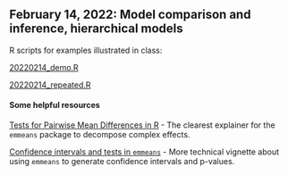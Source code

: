 ## February 14, 2022: Model comparison and inference, hierarchical models 

R scripts for examples illustrated in class:

[20220214_demo.R](./20220214_demo.R)

[20220214_repeated.R](./20220214_repeated.R)

#### Some helpful resources

[Tests for Pairwise Mean Differences in R](https://timmastny.com/blog/tests-pairwise-categorical-mean-emmeans-contrast/) - The clearest explainer for the `emmeans` package to decompose complex effects.

[Confidence intervals and tests in `emmeans`](https://cran.r-project.org/web/packages/emmeans/vignettes/confidence-intervals.html) - More technical vignette about using `emmeans` to generate confidence intervals and p-values.
